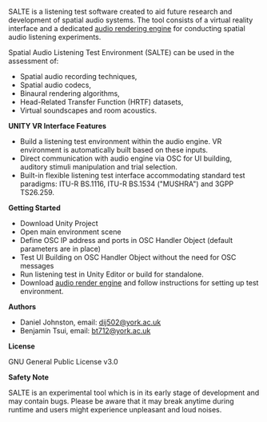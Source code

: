 SALTE is a listening test software created to aid future research and development of spatial audio systems. The tool consists of a virtual reality interface and a dedicated [audio rendering engine](https://github.com/AudioLabYork/SALTE-audio-renderer) for conducting spatial audio listening experiments.

Spatial Audio Listening Test Environment (SALTE) can be used in the assessment of:

- Spatial audio recording techniques,
- Spatial audio codecs,
- Binaural rendering algorithms,
- Head-Related Transfer Function (HRTF) datasets,
- Virtual soundscapes and room acoustics.

**UNITY VR Interface Features**

- Build a listening test environment within the audio engine. VR environment is automatically built based on these inputs.
- Direct communication with audio engine via OSC for UI building, auditory stimuli manipulation and trial selection.
- Built-in flexible listening test interface accommodating standard test paradigms: ITU-R BS.1116, ITU-R BS.1534 (&quot;MUSHRA&quot;) and 3GPP TS26.259.

**Getting Started**

- Download Unity Project
- Open main environment scene
- Define OSC IP address and ports in OSC Handler Object (default parameters are in place)
- Test UI Building on OSC Handler Object without the need for OSC messages
- Run listening test in Unity Editor or build for standalone.
- Download [audio render engine](https://github.com/AudioLabYork/SALTE-audio-renderer) and follow instructions for setting up test environment.

**Authors**

- Daniel Johnston, email: [dij502@york.ac.uk](mailto:dij502@york.ac.uk)
- Benjamin Tsui, email: bt712@york.ac.uk

**License**

GNU General Public License v3.0

**Safety Note**

SALTE is an experimental tool which is in its early stage of development and may contain bugs. Please be aware that it may break anytime during runtime and users might experience unpleasant and loud noises.
